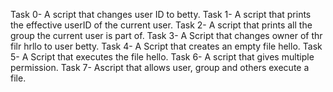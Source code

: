 Task 0- A script that changes user ID to betty.
Task 1- A script that prints the effective userID of the current user.
Task 2- A script that prints all the group the current user is part of.
Task 3- A Script that changes owner of thr filr hrllo to user betty.
Task 4- A Script that creates an empty file hello.
Task 5- A Script that executes the file hello.
Task 6- A script that gives multiple permission.
Task 7- Ascript that allows user, group and others execute a file.

